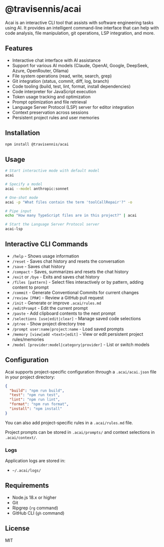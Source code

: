 # @travisennis/acai

Acai is an interactive CLI tool that assists with software engineering tasks using AI. It provides an intelligent command-line interface that can help with code analysis, file manipulation, git operations, LSP integration, and more.

## Features

- Interactive chat interface with AI assistance
- Support for various AI models (Claude, OpenAI, Google, DeepSeek, Azure, OpenRouter, Ollama)
- File system operations (read, write, search, grep)
- Git integration (status, commit, diff, log, branch)
- Code tooling (build, test, lint, format, install dependencies)
- Code interpreter for JavaScript execution
- Token usage tracking and optimization
- Prompt optimization and file retrieval
- Language Server Protocol (LSP) server for editor integration
- Context preservation across sessions
- Persistent project rules and user memories

## Installation

```bash
npm install @travisennis/acai
```

## Usage

```bash
# Start interactive mode with default model
acai

# Specify a model
acai --model anthropic:sonnet

# One-shot mode
acai -p "What files contain the term 'toolCallRepair'?" -o

# Pipe input
echo "How many TypeScript files are in this project?" | acai

# Start the Language Server Protocol server
acai-lsp
```

## Interactive CLI Commands

- `/help` - Shows usage information
- `/reset` - Saves chat history and resets the conversation
- `/save` - Saves chat history
- `/compact` - Saves, summarizes and resets the chat history
- `/exit` or `/bye` - Exits and saves chat history
- `/files [pattern]` - Select files interactively or by pattern, adding content to prompt
- `/commit` - Generate Conventional Commits for current changes
- `/review [PR#]` - Review a GitHub pull request
- `/init` - Generate or improve `.acai/rules.md`
- `/editPrompt` - Edit the current prompt
- `/paste` - Add clipboard contents to the next prompt
- `/selections [use|edit|clear]` - Manage saved code selections
- `/ptree` - Show project directory tree
- `/prompt user:name|project:name` - Load saved prompts
- `/memory [view|add <text>|edit]` - View or edit persistent project rules/memories
- `/model [provider:model|category|provider]` - List or switch models

## Configuration

Acai supports project-specific configuration through a `.acai/acai.json` file in your project directory:

```json
{
  "build": "npm run build",
  "test": "npm run test",
  "lint": "npm run lint",
  "format": "npm run format",
  "install": "npm install"
}
```

You can also add project-specific rules in a `.acai/rules.md` file.

Project prompts can be stored in `.acai/prompts/` and context selections in `.acai/context/`.

### Logs

Application logs are stored in:
- `~/.acai/logs/`

## Requirements

- Node.js 18.x or higher
- Git
- Ripgrep (`rg` command)
- GitHub CLI (`gh` command)

## License

MIT
